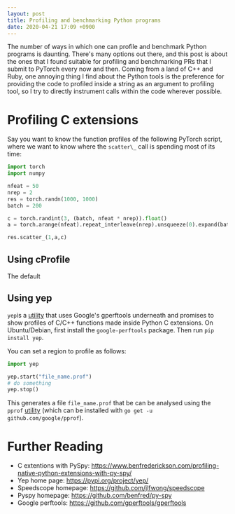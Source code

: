 ```yaml
---
layout: post
title: Profiling and benchmarking Python programs
date: 2020-04-21 17:09 +0900
---
```


The number of ways in which one can profile and benchmark Python programs
is daunting. There's many options out there, and this post is about the ones
that I found suitable for profiling and benchmarking PRs that I submit to
PyTorch every now and then. Coming from a land of C++ and Ruby, one annoying
thing I find about the Python tools is the preference for providing the
code to profiled inside a string as an argument to profiling tool, so
I try to directly instrument calls within the code wherever possible.

# Profiling C extensions

Say you want to know the function profiles of the following PyTorch script,
where we want to know where the `scatter\_` call is spending most of its time:
``` python
import torch
import numpy

nfeat = 50
nrep = 2
res = torch.randn(1000, 1000)
batch = 200

c = torch.randint(3, (batch, nfeat * nrep)).float()
a = torch.arange(nfeat).repeat_interleave(nrep).unsqueeze(0).expand(batch,a.size(0))

res.scatter_(1,a,c)
```

## Using cProfile

The default

## Using yep

`yep`is a [utility](https://pypi.org/project/yep/) that uses Google's gperftools underneath and promises to
show profiles of C/C++ functions made inside Python C extensions. On Ubuntu/Debian, first install the `google-perftools`
package. Then run `pip install yep`.

You can set a region to profile as follows:
``` python
import yep

yep.start("file_name.prof")
# do something
yep.stop()
```
This generates a file `file_name.prof` that be can be analysed using the `pprof`
[utility](https://github.com/google/pprof) (which can be installed with `go get -u github.com/google/pprof`).

# Further Reading

* C extentions with PySpy: https://www.benfrederickson.com/profiling-native-python-extensions-with-py-spy/
* Yep home page: https://pypi.org/project/yep/
* Speedscope homepage: https://github.com/jlfwong/speedscope
* Pyspy homepage: https://github.com/benfred/py-spy
* Google perftools: https://github.com/gperftools/gperftools
